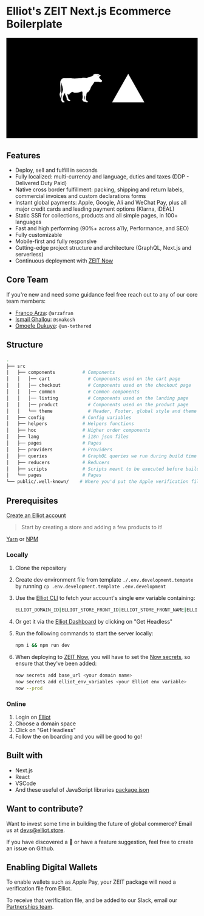 # Elliot's ZEIT Next.js Ecommerce Boilerplate

![ELLIOT X ZEIT](elliot-zeit.jpg)

## Features

- Deploy, sell and fulfill in seconds
- Fully localized: multi-currency and language, duties and taxes (DDP - Delivered Duty Paid)
- Native cross border fulfillment: packing, shipping and return labels, commercial invoices and custom declarations forms
- Instant global payments: Apple, Google, Ali and WeChat Pay, plus all major credit cards and leading payment options (Klarna, iDEAL)
- Static SSR for collections, products and all simple pages, in 100+ languages
- Fast and high performing (90%+ across a11y, Performance, and SEO)
- Fully customizable
- Mobile-first and fully responsive
- Cutting-edge project structure and architecture (GraphQL, Next.js and serverless)
- Continuous deployment with [ZEIT Now](https://zeit.co)

## Core Team

If you're new and need some guidance feel free reach out to any of our core team members:

- [Franco Arza](https://github.com/arzafran): `@arzafran`
- [Ismail Ghallou](https://github.com/smakosh): `@smakosh`
- [Omoefe Dukuye](https://github.com/un-tethered): `@un-tethered`

## Structure

```bash
.
├── src
│   ├── components          # Components
│   │   │── cart              # Components used on the cart page
│   │   │── checkout          # Components used on the checkout page
│   │   │── common            # Common components
│   │   │── listing           # Components used on the landing page
│   │   │── product           # Components used on the product page
│   │   └── theme             # Header, Footer, global style and theme config
│   ├── config              # Config variables
│   ├── helpers             # Helpers functions
│   ├── hoc                 # Higher order components
│   ├── lang                # i18n json files
│   ├── pages               # Pages
│   ├── providers           # Providers
│   ├── queries             # GraphQL queries we run during build time
│   ├── reducers            # Reducers
│   ├── scripts             # Scripts meant to be executed before building the website
│   └── pages               # Pages
└── public/.well-known/    # Where you'd put the Apple verification file
```

## Prerequisites

[Create an Elliot account](https://admin.elliot.store/)

> Start by creating a store and adding a few products to it!

[Yarn](https://yarnpkg.com/en/) or [NPM](https://nodejs.org/)

### Locally

1. Clone the repository
2. Create dev environment file from template `./.env.development.tempate` by running `cp .env.development.template .env.development`
3. Use the [Elliot CLI](https://github.com/helloiamelliot/elliot-cli) to fetch your account's single env variable containing:

   ```bash
   ELLIOT_DOMAIN_ID|ELLIOT_STORE_FRONT_ID|ELLIOT_STORE_FRONT_NAME|ELLIOT_API_KEY
   ```

4. Or get it via the [Elliot Dashboard](https://admin.elliot.store/) by clicking on "Get Headless"
5. Run the following commands to start the server locally:

   ```bash
   npm i && npm run dev
   ```

6. When deploying to [ZEIT Now](https://zeit.co), you will have to set the [Now secrets](https://zeit.co/docs/v2/build-step#adding-secrets), so ensure that they've been added:

   ```bash
   now secrets add base_url <your domain name>
   now secrets add elliot_env_variables <your Elliot env variable>
   now --prod
   ```

### Online

1. Login on [Elliot](https://elliot.store)
2. Choose a domain space
3. Click on "Get Headless"
4. Follow the on boarding and you will be good to go!

## Built with

- Next.js
- React
- VSCode
- And these useful of JavaScript libraries [package.json](package.json)

## Want to contribute?

Want to invest some time in building the future of global commerce? Email us at devs@elliot.store.

If you have discovered a 🐜 or have a feature suggestion, feel free to create an issue on Github.

## Enabling Digital Wallets

To enable wallets such as Apple Pay, your ZEIT package will need a verification file from Elliot.

To receive that verification file, and be added to our Slack, email our [Partnerships team](mailto:devs@elliot.store).
